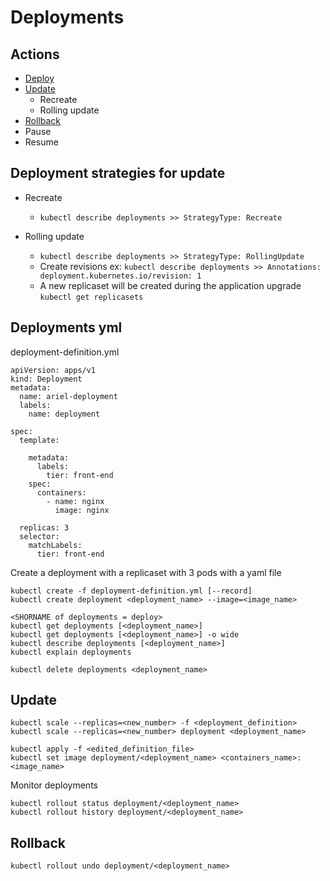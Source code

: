 # Deployments

## Actions
- [Deploy](https://github.com/Ariel-Yu/knowledge-bases/blob/master/kubernetes/deployments.md#deployments-yml)
- [Update](https://github.com/Ariel-Yu/knowledge-bases/blob/master/kubernetes/deployments.md#update)
    - Recreate
    - Rolling update  
- [Rollback](https://github.com/Ariel-Yu/knowledge-bases/blob/master/kubernetes/deployments.md#rollback)
- Pause
- Resume

## Deployment strategies for update
- Recreate
    - `kubectl describe deployments >> StrategyType: Recreate`

- Rolling update
    - `kubectl describe deployments >> StrategyType: RollingUpdate`
    - Create revisions ex: `kubectl describe deployments >> Annotations: deployment.kubernetes.io/revision: 1`
    - A new replicaset will be created during the application upgrade `kubectl get replicasets`
    
## Deployments yml

deployment-definition.yml
```
apiVersion: apps/v1
kind: Deployment
metadata:
  name: ariel-deployment
  labels:
    name: deployment

spec:
  template:

    metadata:
      labels:
        tier: front-end
    spec:
      containers:
        - name: nginx
          image: nginx

  replicas: 3
  selector:
    matchLabels:
      tier: front-end
```

Create a deployment with a replicaset with 3 pods with a yaml file
```
kubectl create -f deployment-definition.yml [--record]
kubectl create deployment <deployment_name> --image=<image_name>

<SHORNAME of deployments = deploy>
kubectl get deployments [<deployment_name>]
kubectl get deployments [<deployment_name>] -o wide
kubectl describe deployments [<deployment_name>]
kubectl explain deployments

kubectl delete deployments <deployment_name>
```

## Update

```
kubectl scale --replicas=<new_number> -f <deployment_definition>
kubectl scale --replicas=<new_number> deployment <deployment_name>

kubectl apply -f <edited_definition_file>
kubectl set image deployment/<deployment_name> <containers_name>: <image_name>
```

Monitor deployments
```
kubectl rollout status deployment/<deployment_name>
kubectl rollout history deployment/<deployment_name>
```

## Rollback

```
kubectl rollout undo deployment/<deployment_name>
```
